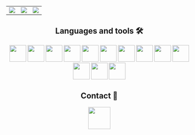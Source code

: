 <table>
  <tr>
    <td><img src="https://github-readme-stats.vercel.app/api?username=Kusoden&theme=transparent&show_icons=true&rank_icon=percentile&hide_border=true"/></td>
    <td><img src="https://github-readme-streak-stats.herokuapp.com/?user=Kusoden&theme=transparent&hide_border=true"/></td>
    <td><img src="https://github-readme-stats.vercel.app/api/top-langs/?username=Kusoden&theme=transparent&layout=compact&hide_border=true"/></td>
  </tr>
</table>

<h2 align="center">Languages and tools 🛠️</h2>

<section align="center">
<img src="https://cdn.jsdelivr.net/gh/devicons/devicon/icons/csharp/csharp-original.svg" height=45px/>
<img src="https://cdn.jsdelivr.net/gh/devicons/devicon/icons/java/java-original.svg" height=45px/>
<img src="https://cdn.jsdelivr.net/gh/devicons/devicon/icons/html5/html5-original.svg" height=45px/>
<img src="https://cdn.jsdelivr.net/gh/devicons/devicon/icons/css3/css3-original.svg" height=45px/>
<img src="https://cdn.jsdelivr.net/gh/devicons/devicon/icons/javascript/javascript-original.svg" height=45px/>
<img src="https://cdn.jsdelivr.net/gh/devicons/devicon/icons/php/php-original.svg" height=45px/>
<img src="https://cdn.jsdelivr.net/gh/devicons/devicon/icons/mysql/mysql-original-wordmark.svg" height=45px//>
<img src="https://cdn.jsdelivr.net/gh/devicons/devicon/icons/oracle/oracle-original.svg"height=45px />
<img src="https://cdn.jsdelivr.net/gh/devicons/devicon/icons/firebase/firebase-plain.svg" height=45px/>
<img src="https://cdn.jsdelivr.net/gh/devicons/devicon/icons/tailwindcss/tailwindcss-plain.svg" height=45px//>
<img src="https://cdn.jsdelivr.net/gh/devicons/devicon/icons/visualstudio/visualstudio-plain.svg" height=45px/>
<img src="https://cdn.jsdelivr.net/gh/devicons/devicon/icons/vscode/vscode-original.svg" height=45px/>
<img src="https://cdn.jsdelivr.net/gh/devicons/devicon/icons/git/git-original.svg" height=45px/>  
</section>
  
<h2 align="center">Contact 🤝</h2>

<section align="center">
<a href="https://www.linkedin.com/in/farzanatar/"><img src="https://cdn.jsdelivr.net/gh/devicons/devicon/icons/linkedin/linkedin-original.svg" width="60px" target="_blank" rel="noreferrer noopener"/></a>
</sectiion>
